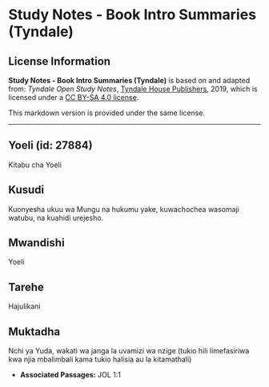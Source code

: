 # Study Notes - Book Intro Summaries (Tyndale)

## License Information

**Study Notes - Book Intro Summaries (Tyndale)** is based on and adapted from: _Tyndale Open Study Notes_, [Tyndale House Publishers](https://tyndaleopenresources.com/), 2019, which is licensed under a [CC BY-SA 4.0 license](https://creativecommons.org/licenses/by-sa/4.0/legalcode.en).

This markdown version is provided under the same license.



--------------------------------

## Yoeli (id: 27884)

Kitabu cha Yoeli

Kusudi
------

Kuonyesha ukuu wa Mungu na hukumu yake, kuwachochea wasomaji watubu, na kuahidi urejesho.

Mwandishi
---------

Yoeli

Tarehe
------

Hajulikani

Muktadha
--------

Nchi ya Yuda, wakati wa janga la uvamizi wa nzige (tukio hili limefasiriwa kwa njia mbalimbali kama tukio halisia au la kitamathali)

* **Associated Passages:** JOL 1:1

